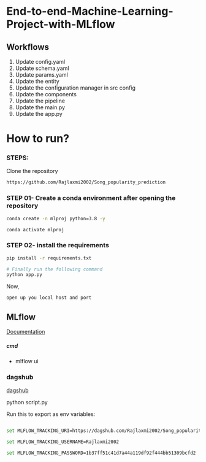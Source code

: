 # End-to-end-Machine-Learning-Project-with-MLflow


## Workflows

1. Update config.yaml
2. Update schema.yaml
3. Update params.yaml
4. Update the entity
5. Update the configuration manager in src config
6. Update the components
7. Update the pipeline 
8. Update the main.py
9. Update the app.py



# How to run?
### STEPS:

Clone the repository

```bash
https://github.com/Rajlaxmi2002/Song_popularity_prediction
```
### STEP 01- Create a conda environment after opening the repository

```bash
conda create -n mlproj python=3.8 -y
```

```bash
conda activate mlproj
```


### STEP 02- install the requirements
```bash
pip install -r requirements.txt
```


```bash
# Finally run the following command
python app.py
```

Now,
```bash
open up you local host and port
```



## MLflow

[Documentation](https://mlflow.org/docs/latest/index.html)


##### cmd
- mlflow ui

### dagshub
[dagshub](https://dagshub.com/)


python script.py

Run this to export as env variables:

```bash

set MLFLOW_TRACKING_URI=https://dagshub.com/Rajlaxmi2002/Song_popularity_prediction.mlflow

set MLFLOW_TRACKING_USERNAME=Rajlaxmi2002

set MLFLOW_TRACKING_PASSWORD=1b37ff51c41d7a44a119df92f444bb51309bcfd2

```


